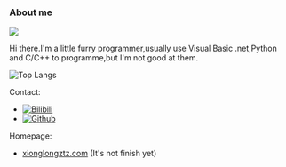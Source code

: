 ### About me
![](https://github-readme-stats.vercel.app/api?username=xionglongztz&show_icons=true&theme=tokyonight)

Hi there.I'm a little furry programmer,usually use Visual Basic .net,Python and C/C++ to programme,but I'm not good at them.

![Top Langs](https://github-readme-stats.vercel.app/api/top-langs/?username=xionglongztz&theme=tokyonight)

Contact:
- [![Bilibili](https://img.shields.io/endpoint?logo=bilibili&style=social&url=https%3A%2F%2Fapi.zeroroku.com%2Fbilibili%2Fauthor%2Fshield%3Fmid%3D21363815)](https://space.bilibili.com/21363815)
- [![Github](https://img.shields.io/github/followers/xionglongztz?label=xionglongztz&style=social)](https://github.com/xionglongztz)

Homepage:
- [xionglongztz.com](https://xionglongztz.com/)
(It's not finish yet)

<!--
**xionglongztz/xionglongztz** is a ✨ _special_ ✨ repository because its `README.md` (this file) appears on your GitHub profile.
Here are some ideas to get you started:
- 🔭 I’m currently working on ...
- 🌱 I’m currently learning ...
- 👯 I’m looking to collaborate on ...
- 🤔 I’m looking for help with ...
- 💬 Ask me about ...
- 📫 How to reach me: ...
- 😄 Pronouns: ...
- ⚡ Fun fact: ...
-->
